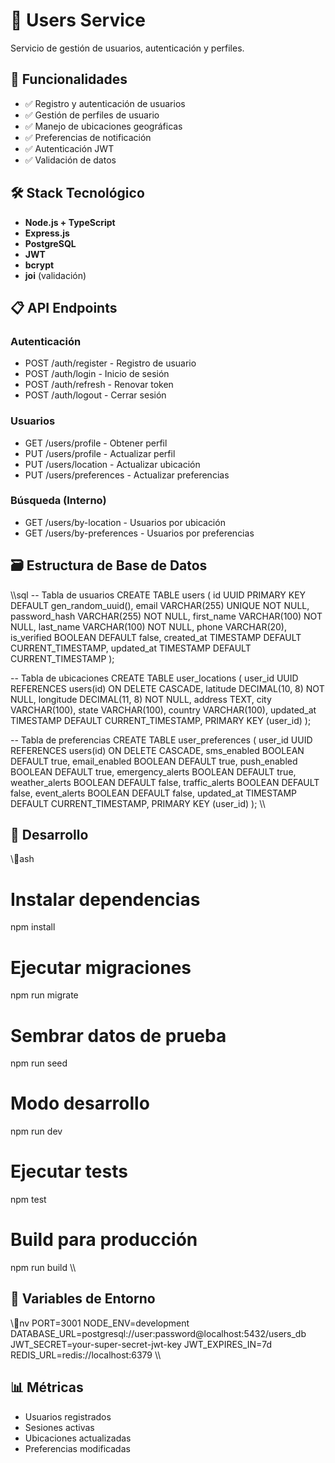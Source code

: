 # 👥 Users Service

Servicio de gestión de usuarios, autenticación y perfiles.

## 🚀 Funcionalidades

- ✅ Registro y autenticación de usuarios
- ✅ Gestión de perfiles de usuario
- ✅ Manejo de ubicaciones geográficas
- ✅ Preferencias de notificación
- ✅ Autenticación JWT
- ✅ Validación de datos

## 🛠️ Stack Tecnológico

- **Node.js + TypeScript**
- **Express.js**
- **PostgreSQL**
- **JWT**
- **bcrypt**
- **joi** (validación)

## 📋 API Endpoints

### Autenticación
- POST /auth/register - Registro de usuario
- POST /auth/login - Inicio de sesión
- POST /auth/refresh - Renovar token
- POST /auth/logout - Cerrar sesión

### Usuarios
- GET /users/profile - Obtener perfil
- PUT /users/profile - Actualizar perfil
- PUT /users/location - Actualizar ubicación
- PUT /users/preferences - Actualizar preferencias

### Búsqueda (Interno)
- GET /users/by-location - Usuarios por ubicación
- GET /users/by-preferences - Usuarios por preferencias

## 🗃️ Estructura de Base de Datos

\\\sql
-- Tabla de usuarios
CREATE TABLE users (
  id UUID PRIMARY KEY DEFAULT gen_random_uuid(),
  email VARCHAR(255) UNIQUE NOT NULL,
  password_hash VARCHAR(255) NOT NULL,
  first_name VARCHAR(100) NOT NULL,
  last_name VARCHAR(100) NOT NULL,
  phone VARCHAR(20),
  is_verified BOOLEAN DEFAULT false,
  created_at TIMESTAMP DEFAULT CURRENT_TIMESTAMP,
  updated_at TIMESTAMP DEFAULT CURRENT_TIMESTAMP
);

-- Tabla de ubicaciones
CREATE TABLE user_locations (
  user_id UUID REFERENCES users(id) ON DELETE CASCADE,
  latitude DECIMAL(10, 8) NOT NULL,
  longitude DECIMAL(11, 8) NOT NULL,
  address TEXT,
  city VARCHAR(100),
  state VARCHAR(100),
  country VARCHAR(100),
  updated_at TIMESTAMP DEFAULT CURRENT_TIMESTAMP,
  PRIMARY KEY (user_id)
);

-- Tabla de preferencias
CREATE TABLE user_preferences (
  user_id UUID REFERENCES users(id) ON DELETE CASCADE,
  sms_enabled BOOLEAN DEFAULT true,
  email_enabled BOOLEAN DEFAULT true,
  push_enabled BOOLEAN DEFAULT true,
  emergency_alerts BOOLEAN DEFAULT true,
  weather_alerts BOOLEAN DEFAULT false,
  traffic_alerts BOOLEAN DEFAULT false,
  event_alerts BOOLEAN DEFAULT false,
  updated_at TIMESTAMP DEFAULT CURRENT_TIMESTAMP,
  PRIMARY KEY (user_id)
);
\\\

## 🚀 Desarrollo

\\\ash
# Instalar dependencias
npm install

# Ejecutar migraciones
npm run migrate

# Sembrar datos de prueba
npm run seed

# Modo desarrollo
npm run dev

# Ejecutar tests
npm test

# Build para producción
npm run build
\\\

## 🔧 Variables de Entorno

\\\nv
PORT=3001
NODE_ENV=development
DATABASE_URL=postgresql://user:password@localhost:5432/users_db
JWT_SECRET=your-super-secret-jwt-key
JWT_EXPIRES_IN=7d
REDIS_URL=redis://localhost:6379
\\\

## 📊 Métricas

- Usuarios registrados
- Sesiones activas
- Ubicaciones actualizadas
- Preferencias modificadas
